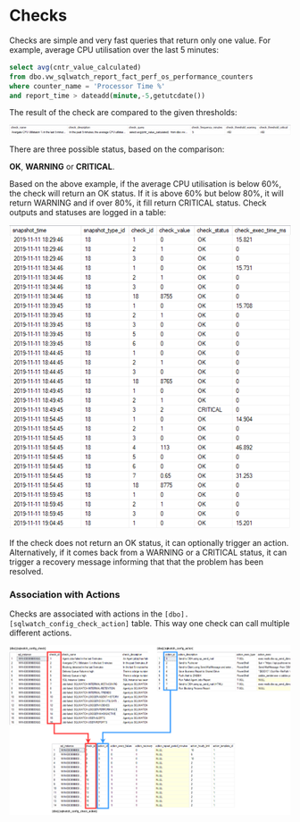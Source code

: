 # Checks

Checks are simple and very fast queries that return only one value. For example, average CPU utilisation over the last 5 minutes:

```sql
select avg(cntr_value_calculated) 
from dbo.vw_sqlwatch_report_fact_perf_os_performance_counters
where counter_name = 'Processor Time %'
and report_time > dateadd(minute,-5,getutcdate())
```

The result of the check are compared to the given thresholds:

![](../.gitbook/assets/image%20%2847%29.png)

There are three possible status, based on the comparison:

**OK**, **WARNING** or **CRITICAL**.

Based on the above example, if the average CPU utilisation is below 60%, the check will return an OK status. If it is above 60% but below 80%, it will return WARNING and if over 80%, it fill return CRITICAL status. Check outputs and statuses are logged in a table:

![\[dbo\].\[sqlwatch\_logger\_check\]](../.gitbook/assets/image%20%2855%29.png)

If the check does not return an OK status, it can optionally trigger an action. Alternatively, if it comes back from a WARNING or a CRITICAL status, it can trigger a recovery message informing that that the problem has been resolved. 

### Association with Actions

Checks are associated with actions in the `[dbo].[sqlwatch_config_check_action]` table. This way one check can call multiple different actions.

![](../.gitbook/assets/image%20%2839%29.png)





